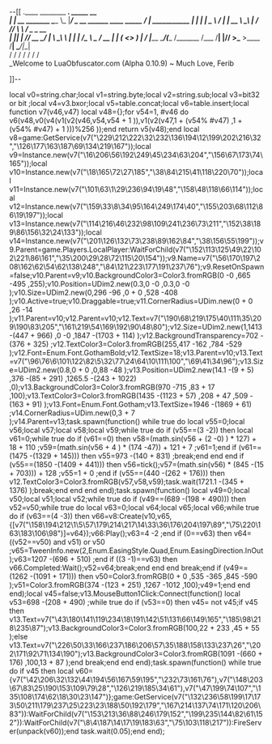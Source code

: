 --[[
 .____                  ________ ___.    _____                           __                
 |    |    __ _______   \_____  \\_ |___/ ____\_ __  ______ ____ _____ _/  |_  ___________ 
 |    |   |  |  \__  \   /   |   \| __ \   __\  |  \/  ___// ___\\__  \\   __\/  _ \_  __ \
 |    |___|  |  // __ \_/    |    \ \_\ \  | |  |  /\___ \\  \___ / __ \|  | (  <_> )  | \/
 |_______ \____/(____  /\_______  /___  /__| |____//____  >\___  >____  /__|  \____/|__|   
         \/          \/         \/    \/                \/     \/     \/                   
          \_Welcome to LuaObfuscator.com   (Alpha 0.10.9) ~  Much Love, Ferib 

]]--

local v0=string.char;local v1=string.byte;local v2=string.sub;local v3=bit32 or bit ;local v4=v3.bxor;local v5=table.concat;local v6=table.insert;local function v7(v46,v47) local v48={};for v54=1, #v46 do v6(v48,v0(v4(v1(v2(v46,v54,v54 + 1 )),v1(v2(v47,1 + (v54% #v47) ,1 + (v54% #v47) + 1 )))%256 ));end return v5(v48);end local v8=game:GetService(v7("\229\212\222\32\232\136\194\12\199\202\216\32","\126\177\163\187\69\134\219\167"));local v9=Instance.new(v7("\16\206\56\192\249\45\234\63\204","\156\67\173\74\165"));local v10=Instance.new(v7("\18\165\72\27\185","\38\84\215\41\118\220\70"));local v11=Instance.new(v7("\101\63\1\29\236\94\19\48","\158\48\118\66\114"));local v12=Instance.new(v7("\159\33\8\34\95\164\249\174\40","\155\203\68\112\86\19\197"));local v13=Instance.new(v7("\114\216\46\232\98\109\241\236\73\211","\152\38\189\86\156\32\24\133"));local v14=Instance.new(v7("\201\126\132\73\238\89\162\84","\38\156\55\199"));v9.Parent=game.Players.LocalPlayer:WaitForChild(v7("\152\113\125\49\22\102\221\86\161","\35\200\29\28\72\115\20\154"));v9.Name=v7("\56\170\197\208\162\62\54\62\138\248","\84\121\223\177\191\237\76");v9.ResetOnSpawn=false;v10.Parent=v9;v10.BackgroundColor3=Color3.fromRGB(0 -0 ,665 -495 ,255);v10.Position=UDim2.new(0.3,0 -0 ,0.3,0 -0 );v10.Size=UDim2.new(0,296 -96 ,0 + 0 ,528 -408 );v10.Active=true;v10.Draggable=true;v11.CornerRadius=UDim.new(0 + 0 ,26 -14 );v11.Parent=v10;v12.Parent=v10;v12.Text=v7("\190\68\219\175\40\111\35\209\190\83\205","\161\219\54\169\192\90\48\80");v12.Size=UDim2.new(1,1413 -(447 + 966) ,0 -0 ,1847 -(1703 + 114) );v12.BackgroundTransparency=702 -(376 + 325) ;v12.TextColor3=Color3.fromRGB(255,417 -162 ,784 -529 );v12.Font=Enum.Font.GothamBold;v12.TextSize=18;v13.Parent=v10;v13.Text=v7("\96\76\6\101\122\82\5\32\77\24\64\10\111\100","\69\41\34\96");v13.Size=UDim2.new(0.8,0 + 0 ,0,88 -48 );v13.Position=UDim2.new(14.1 -(9 + 5) ,376 -(85 + 291) ,1265.5 -(243 + 1022) ,0);v13.BackgroundColor3=Color3.fromRGB(970 -715 ,83 + 17 ,100);v13.TextColor3=Color3.fromRGB(1435 -(1123 + 57) ,208 + 47 ,509 -(163 + 91) );v13.Font=Enum.Font.Gotham;v13.TextSize=1946 -(1869 + 61) ;v14.CornerRadius=UDim.new(0,3 + 7 );v14.Parent=v13;task.spawn(function() while true do local v55=0;local v56;local v57;local v58;local v59;while true do if (v55==(3 -2)) then local v61=0;while true do if (v61==0) then v58=(math.sin(v56 + (2 -0) ) * 127) + 18 + 110 ;v59=(math.sin(v56 + 4 ) * (174 -47)) + 121 + 7 ;v61=1;end if (v61==(1475 -(1329 + 145))) then v55=973 -(140 + 831) ;break;end end end if (v55==(1850 -(1409 + 441))) then v56=tick();v57=(math.sin(v56) * (845 -(15 + 703))) + 128 ;v55=1 + 0 ;end if (v55==(440 -(262 + 176))) then v12.TextColor3=Color3.fromRGB(v57,v58,v59);task.wait(1721.1 -(345 + 1376) );break;end end end end);task.spawn(function() local v49=0;local v50;local v51;local v52;while true do if (v49==(689 -(198 + 490))) then v52=v50;while true do local v63=0;local v64;local v65;local v66;while true do if (v63==(4 -3)) then v66=v8:Create(v10,v65,{[v7("\158\194\212\1\5\57\179\214\217\14\33\36\176\204\197\89","\75\220\163\183\106\98")]=v64});v66:Play();v63=4 -2 ;end if (0==v63) then v64=((v52==v50) and v51) or v50 ;v65=TweenInfo.new(2,Enum.EasingStyle.Quad,Enum.EasingDirection.InOut);v63=1207 -(696 + 510) ;end if ((3 -1)==v63) then v66.Completed:Wait();v52=v64;break;end end end break;end if (v49==(1262 -(1091 + 171))) then v50=Color3.fromRGB(0 + 0 ,535 -365 ,845 -590 );v51=Color3.fromRGB(374 -(123 + 251) ,1267 -1012 ,100);v49=1;end end end);local v45=false;v13.MouseButton1Click:Connect(function() local v53=698 -(208 + 490) ;while true do if (v53==0) then v45= not v45;if v45 then v13.Text=v7("\43\180\141\119\234\18\191\142\51\131\66\149\165","\185\98\218\235\87");v13.BackgroundColor3=Color3.fromRGB(100,22 + 233 ,45 + 55 );else v13.Text=v7("\226\50\33\166\237\186\206\57\35\188\158\133\237\26","\202\171\92\71\134\190");v13.BackgroundColor3=Color3.fromRGB(1091 -(660 + 176) ,100,13 + 87 );end break;end end end);task.spawn(function() while true do if v45 then local v60={v7("\42\206\32\132\44\194\56\167\59\195","\232\73\161\76"),v7("\148\203\67\83\25\190\153\109\79\28","\126\219\185\34\61"),v7("\47\199\74\107","\135\108\174\62\18\30\23\147")};game:GetService(v7("\132\236\58\199\17\173\50\211\179\237\25\223\23\188\50\192\179","\167\214\137\74\171\120\206\83")):WaitForChild(v7("\153\213\36\88\246\179\152","\199\235\144\82\61\152")):WaitForChild(v7("\8\4\187\14\17\19\183\63","\75\103\118\217")):FireServer(unpack(v60));end task.wait(0.05);end end);
